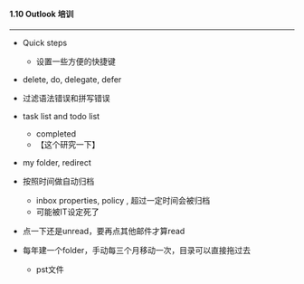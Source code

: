 #### 1.10 Outlook 培训

---

* Quick steps
  * 设置一些方便的快捷键
* delete, do, delegate, defer

* 过滤语法错误和拼写错误
* task list and todo list
  * completed
  * 【这个研究一下】
* my folder, redirect
* 按照时间做自动归档
  * inbox properties, policy , 超过一定时间会被归档
  * 可能被IT设定死了
* 点一下还是unread，要再点其他邮件才算read
* 每年建一个folder，手动每三个月移动一次，目录可以直接拖过去
  * pst文件